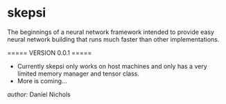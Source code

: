 # skepsi

The beginnings of a neural network framework intended to provide easy neural network building that runs much faster than other implementations.

===== VERSION 0.0.1 =====
- Currently skepsi only works on host machines and only has a very limited memory manager and tensor class.
- More is coming...



_author:_ Daniel Nichols
